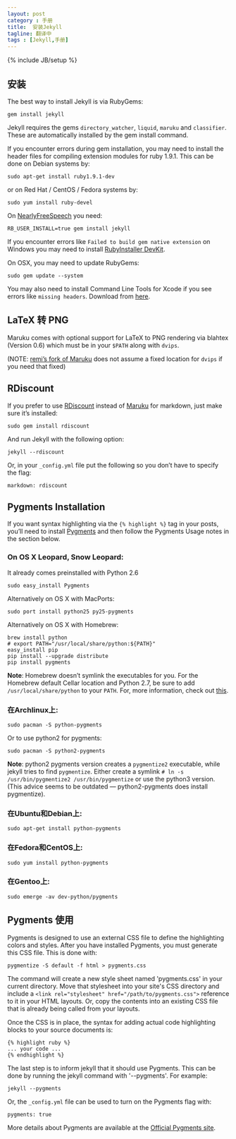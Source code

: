 ```yaml
---
layout: post
category : 手册
title:  安装Jekyll
tagline: 翻译中
tags : [Jekyll,手册]
---
```

{% include JB/setup %}

## 安装

The best way to install Jekyll is via RubyGems:

    gem install jekyll

Jekyll requires the gems `directory_watcher`, `liquid`, `maruku` and `classifier`. These are automatically installed by the gem install command.

If you encounter errors during gem installation, you may need to install the header files for compiling extension modules for ruby 1.9.1. This can be done on Debian systems by:

    sudo apt-get install ruby1.9.1-dev

or on Red Hat / CentOS / Fedora systems by:

    sudo yum install ruby-devel

On [NearlyFreeSpeech](http://nearlyfreespeech.net/) you need:

    RB_USER_INSTALL=true gem install jekyll

If you encounter errors like `Failed to build gem native extension` on Windows you may need to install [RubyInstaller DevKit](http://wiki.github.com/oneclick/rubyinstaller/development-kit).

On OSX, you may need to update RubyGems:

    sudo gem update --system

You may also need to install Command Line Tools for Xcode if you see errors like `missing headers`. Download from [here](https://developer.apple.com/downloads/index.action).

## LaTeX 转 PNG

Maruku comes with optional support for LaTeX to PNG rendering via blahtex (Version 0.6) which must be in your `$PATH` along with `dvips`.

(NOTE: [remi’s fork of Maruku](http://github.com/remi/maruku/tree/master) does not assume a fixed location for `dvips` if you need that fixed)

## RDiscount

If you prefer to use [RDiscount](http://github.com/rtomayko/rdiscount/tree/master) instead of [Maruku](http://maruku.rubyforge.org/) for markdown, just make sure it’s installed:

    sudo gem install rdiscount

And run Jekyll with the following option:

    jekyll --rdiscount

Or, in your `_config.yml` file put the following so you don’t have to specify the flag:

    markdown: rdiscount

## Pygments Installation

If you want syntax highlighting via the `{% highlight %}` tag in your posts, you’ll need to install [Pygments](http://pygments.org/) and then follow the Pygments Usage notes in the section below.

### On OS X Leopard, Snow Leopard:

It already comes preinstalled with Python 2.6

    sudo easy_install Pygments

Alternatively on OS X with MacPorts:

    sudo port install python25 py25-pygments

Alternatively on OS X with Homebrew:

    brew install python
    # export PATH="/usr/local/share/python:${PATH}"
    easy_install pip
    pip install --upgrade distribute
    pip install pygments

**Note**: Homebrew doesn’t symlink the executables for you. For the Homebrew default Cellar location and Python 2.7, be sure to add `/usr/local/share/python` to your `PATH`.  For, more information, check out [this](https://github.com/mxcl/homebrew/wiki/Homebrew-and-Python).

### 在Archlinux上:

    sudo pacman -S python-pygments

Or to use python2 for pygments:

    sudo pacman -S python2-pygments

**Note**: python2 pygments version creates a `pygmentize2` executable, while jekyll tries to find `pygmentize`.  Either create a symlink `# ln -s /usr/bin/pygmentize2 /usr/bin/pygmentize` or use the python3 version. (This advice seems to be outdated — python2-pygments does install pygmentize).

### 在Ubuntu和Debian上:

    sudo apt-get install python-pygments

### 在Fedora和CentOS上:

    sudo yum install python-pygments

### 在Gentoo上:

    sudo emerge -av dev-python/pygments

## Pygments 使用

Pygments is designed to use an external CSS file to define the highlighting colors and styles. After you have installed Pygments, you must generate this CSS file. This is done with:

    pygmentize -S default -f html > pygments.css

The command will create a new style sheet named 'pygments.css' in your current directory. Move that stylesheet into your site's CSS directory and include a `<link rel="stylesheet" href="/path/to/pygments.css">` reference to it in your HTML layouts. Or, copy the contents into an existing CSS file that is already being called from your layouts. 

Once the CSS is in place, the syntax for adding actual code highlighting blocks to your source documents is:

    {% highlight ruby %}
    ... your code ...
    {% endhighlight %}

The last step is to inform jekyll that it should use Pygments. This can be done by running the jekyll command with '--pygments'. For example:

    jekyll --pygments

Or, the `_config.yml` file can be used to turn on the Pygments flag with:

    pygments: true

More details about Pygments are available at the [Official Pygments site](http://pygments.org/).

